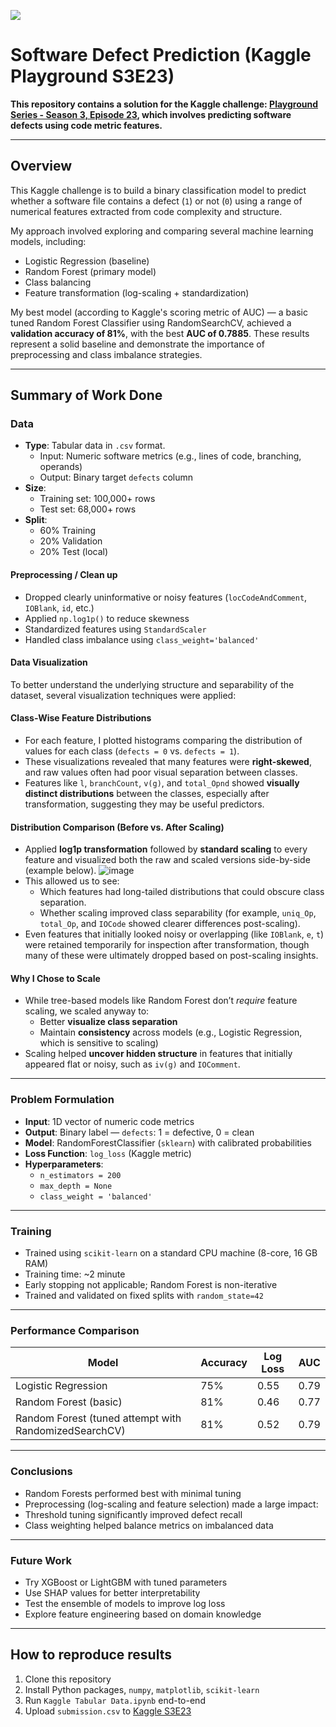 ![](UTA-DataScience-Logo.png)

# Software Defect Prediction (Kaggle Playground S3E23)

**This repository contains a solution for the Kaggle challenge: [Playground Series - Season 3, Episode 23](https://www.kaggle.com/competitions/playground-series-s3e23), which involves predicting software defects using code metric features.**

---

## Overview

This Kaggle challenge is to build a binary classification model to predict whether a software file contains a defect (`1`) or not (`0`) using a range of numerical features extracted from code complexity and structure.

My approach involved exploring and comparing several machine learning models, including:
- Logistic Regression (baseline)
- Random Forest (primary model)
- Class balancing
- Feature transformation (log-scaling + standardization)

My best model (according to Kaggle's scoring metric of AUC)  —  a basic tuned Random Forest Classifier using RandomSearchCV, achieved a **validation accuracy of 81%**, with the best **AUC of 0.7885**. These results represent a solid baseline and demonstrate the importance of preprocessing and class imbalance strategies.

---

## Summary of Work Done

### Data

- **Type**: Tabular data in `.csv` format.
  - Input: Numeric software metrics (e.g., lines of code, branching, operands)
  - Output: Binary target `defects` column
- **Size**:
  - Training set: 100,000+ rows
  - Test set: 68,000+ rows
- **Split**:
  - 60% Training
  - 20% Validation
  - 20% Test (local)

#### Preprocessing / Clean up

- Dropped clearly uninformative or noisy features (`locCodeAndComment`, `IOBlank`, `id`, etc.)
- Applied `np.log1p()` to reduce skewness
- Standardized features using `StandardScaler`
- Handled class imbalance using `class_weight='balanced'`

#### Data Visualization

To better understand the underlying structure and separability of the dataset, several visualization techniques were applied:

#### Class-Wise Feature Distributions

- For each feature, I plotted histograms comparing the distribution of values for each class (`defects = 0` vs. `defects = 1`).
- These visualizations revealed that many features were **right-skewed**, and raw values often had poor visual separation between classes.
- Features like `l`, `branchCount`, `v(g)`, and `total_Opnd` showed **visually distinct distributions** between the classes, especially after transformation, suggesting they may be useful predictors.

#### Distribution Comparison (Before vs. After Scaling)

- Applied **log1p transformation** followed by **standard scaling** to every feature and visualized both the raw and scaled versions side-by-side (example below).
  ![image](https://github.com/user-attachments/assets/e8470493-62ce-4470-b675-dd2be21ab698)
- This allowed us to see:
  - Which features had long-tailed distributions that could obscure class separation.
  - Whether scaling improved class separability (for example, `uniq_Op`, `total_Op`, and `IOCode` showed clearer differences post-scaling).
- Even features that initially looked noisy or overlapping (like `IOBlank`, `e`, `t`) were retained temporarily for inspection after transformation, though many of these were ultimately dropped based on post-scaling insights.

#### Why I Chose to Scale

- While tree-based models like Random Forest don’t *require* feature scaling, we scaled anyway to:
  - Better **visualize class separation**
  - Maintain **consistency** across models (e.g., Logistic Regression, which is sensitive to scaling)
- Scaling helped **uncover hidden structure** in features that initially appeared flat or noisy, such as `iv(g)` and `IOComment`.

---

### Problem Formulation

- **Input**: 1D vector of numeric code metrics
- **Output**: Binary label — `defects`: 1 = defective, 0 = clean
- **Model**: RandomForestClassifier (`sklearn`) with calibrated probabilities
- **Loss Function**: `log_loss` (Kaggle metric)
- **Hyperparameters**:
  - `n_estimators = 200`
  - `max_depth = None`
  - `class_weight = 'balanced'`

---

### Training

- Trained using `scikit-learn` on a standard CPU machine (8-core, 16 GB RAM)
- Training time: ~2 minute
- Early stopping not applicable; Random Forest is non-iterative
- Trained and validated on fixed splits with `random_state=42`

---

### Performance Comparison

| Model                                                | Accuracy | Log Loss | AUC  |
|------------------------------------------------------|----------|----------|------|
| Logistic Regression                                  | 75%      | 0.55     | 0.79 |
| Random Forest (basic)                                | 81%      | 0.46     | 0.77 |
| Random Forest (tuned attempt with RandomizedSearchCV)| 81%      | 0.52     | 0.79 |

---

### Conclusions

- Random Forests performed best with minimal tuning
- Preprocessing (log-scaling and feature selection) made a large impact:
- Threshold tuning significantly improved defect recall
- Class weighting helped balance metrics on imbalanced data

---

### Future Work

- Try XGBoost or LightGBM with tuned parameters
- Use SHAP values for better interpretability
- Test the ensemble of models to improve log loss
- Explore feature engineering based on domain knowledge

---

## How to reproduce results

1. Clone this repository
2. Install Python packages, `numpy`, `matplotlib`, `scikit-learn`
3. Run `Kaggle Tabular Data.ipynb` end-to-end
4. Upload `submission.csv` to [Kaggle S3E23](https://www.kaggle.com/competitions/playground-series-s3e23)

